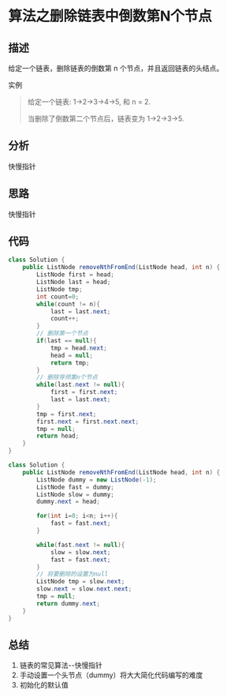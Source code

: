 # 算法之删除链表中倒数第N个节点
## 描述
给定一个链表，删除链表的倒数第 n 个节点，并且返回链表的头结点。

实例
>给定一个链表: 1->2->3->4->5, 和 n = 2. 
>
>当删除了倒数第二个节点后，链表变为 1->2->3->5.
## 分析
快慢指针
## 思路
快慢指针
## 代码
```java
class Solution {
    public ListNode removeNthFromEnd(ListNode head, int n) {
        ListNode first = head;
        ListNode last = head;
        ListNode tmp;
        int count=0;
        while(count != n){
            last = last.next;
            count++;
        }
        // 删除第一个节点
        if(last == null){
            tmp = head.next;
            head = null;
            return tmp;
        }
        // 删除导师第n个节点
        while(last.next != null){
            first = first.next;
            last = last.next;
        }
        tmp = first.next;
        first.next = first.next.next;
        tmp = null;
        return head;
    }
}
```
```java
class Solution {
    public ListNode removeNthFromEnd(ListNode head, int n) {
        ListNode dummy = new ListNode(-1);
        ListNode fast = dummy;
        ListNode slow = dummy;
        dummy.next = head;

        for(int i=0; i<n; i++){
            fast = fast.next;
        }

        while(fast.next != null){
            slow = slow.next;
            fast = fast.next;
        }
        // 将要删除的设置为null
        ListNode tmp = slow.next;
        slow.next = slow.next.next;
        tmp = null;
        return dummy.next;
    }
}
```
## 总结
1. 链表的常见算法--快慢指针
2. 手动设置一个头节点（dummy）将大大简化代码编写的难度
3. 初始化的默认值